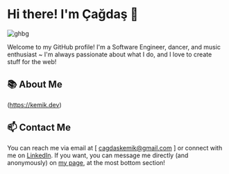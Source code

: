 # Hi there! I'm Çağdaş 👋 

![ghbg](https://github.com/cagdaskemik/cagdaskemik/assets/108903103/273ee65e-c5c6-44a3-a1b0-e2519f779493)

<!-- ![Profile Banner] -->

Welcome to my GitHub profile! I'm a Software Engineer, dancer, and music enthusiast ~ I'm always passionate about what I do, and I love to create stuff for the web!

## 📚 About Me

(https://kemik.dev)

## 📫 Contact Me

You can reach me via email at [ cagdaskemik@gmail.com ] or connect with me on [LinkedIn](https://www.linkedin.com/in/cagdas-kemik/). If you want, you can message me directly (and anonymously) on [my page](https://cagdas.vercel.app), at the most bottom section!






